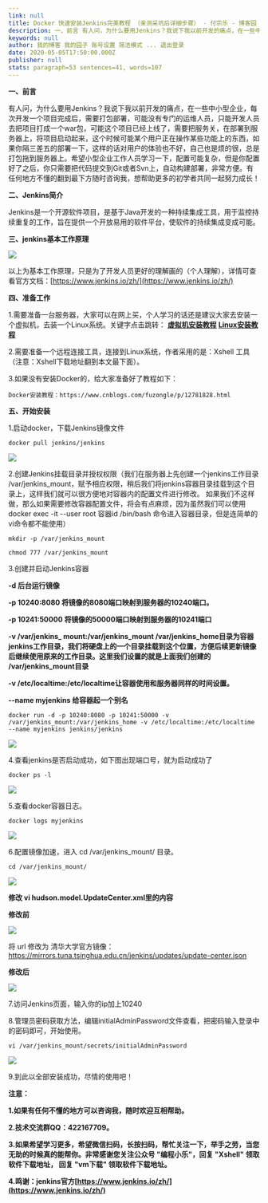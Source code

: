```yaml
---
link: null
title: Docker 快速安装Jenkins完美教程 （亲测采坑后详细步骤） - 付宗乐 - 博客园
description: 一、前言 有人问，为什么要用Jenkins？我说下我以前开发的痛点，在一些中小型企业，每次开发一个项目完成后，需要打包部署，可能没有专门的运维人员，只能开发人员去把项目打成一个war包，可能这个项目已经上线了，需要把服务关，在部署到服务器上，将项目启动起来，这个时候可能某个用户正在操作某些功能上的东
keywords: null
author: 我的博客 我的园子 账号设置 简洁模式 ... 退出登录
date: 2020-05-05T17:50:00.000Z
publisher: null
stats: paragraph=53 sentences=41, words=107
---
```

**一、前言**

有人问，为什么要用Jenkins？我说下我以前开发的痛点，在一些中小型企业，每次开发一个项目完成后，需要打包部署，可能没有专门的运维人员，只能开发人员去把项目打成一个war包，可能这个项目已经上线了，需要把服务关，在部署到服务器上，将项目启动起来，这个时候可能某个用户正在操作某些功能上的东西，如果你隔三差五的部署一下，这样的话对用户的体验也不好，自己也是烦的很，总是打包拖到服务器上。希望小型企业工作人员学习一下，配置可能复杂，但是你配置好了之后，你只需要把代码提交到Git或者Svn上，自动构建部署，非常方便。有任何地方不懂的翻到最下方随时咨询我，想帮助更多的初学者共同一起努力成长！

**二、Jenkins简介**

Jenkins是一个开源软件项目，是基于Java开发的一种持续集成工具，用于监控持续重复的工作，旨在提供一个开放易用的软件平台，使软件的持续集成变成可能。


**三、jenkins基本工作原理**

![](https://img2020.cnblogs.com/blog/1578696/202005/1578696-20200505205327591-604014428.png)

以上为基本工作原理，只是为了开发人员更好的理解画的（个人理解），详情可查看官方文档：[https://www.jenkins.io/zh/](https://www.jenkins.io/zh/)

**四、准备工作**

1.需要准备一台服务器，大家可以在网上买，个人学习的话还是建议大家去安装一个虚拟机，去装一个Linux系统。关键字点击跳转： **[虚拟机安装教程](https://www.cnblogs.com/fuzongle/p/12760193.html)** **[Linux安装教程](https://www.cnblogs.com/fuzongle/p/12769811.html)**

2.需要准备一个远程连接工具，连接到Linux系统，作者采用的是：Xshell 工具 （注意：Xshell下载地址翻到本文最下面）。

3.如果没有安装Docker的，给大家准备好了教程如下：

```
Docker安装教程：https://www.cnblogs.com/fuzongle/p/12781828.html
```

**五、开始安装**

1.启动docker，下载Jenkins镜像文件

```
docker pull jenkins/jenkins
```

![](https://img2020.cnblogs.com/blog/1578696/202005/1578696-20200506003956565-2129663266.png)

2.创建Jenkins挂载目录并授权权限（我们在服务器上先创建一个jenkins工作目录 /var/jenkins_mount，赋予相应权限，稍后我们将jenkins容器目录挂载到这个目录上，这样我们就可以很方便地对容器内的配置文件进行修改。 如果我们不这样做，那么如果需要修改容器配置文件，将会有点麻烦，因为虽然我们可以使用docker exec -it --user root 容器id /bin/bash 命令进入容器目录，但是连简单的 vi命令都不能使用）

```
mkdir -p /var/jenkins_mount
```

```
chmod 777 /var/jenkins_mount
```

3.创建并启动Jenkins容器

**-d 后台运行镜像**

**-p 10240:8080 将镜像的8080端口映射到服务器的10240端口。**

**-p 10241:50000 将镜像的50000端口映射到服务器的10241端口**

**-v /var/jenkins_ mount:/var/jenkins_mount /var/jenkins_home目录为容器jenkins工作目录，我们将硬盘上的一个目录挂载到这个位置，方便后续更新镜像后继续使用原来的工作目录。这里我们设置的就是上面我们创建的 /var/jenkins_mount目录**

**-v /etc/localtime:/etc/localtime让容器使用和服务器同样的时间设置。**

**--name myjenkins 给容器起一个别名**

```
docker run -d -p 10240:8080 -p 10241:50000 -v /var/jenkins_mount:/var/jenkins_home -v /etc/localtime:/etc/localtime --name myjenkins jenkins/jenkins
```

![](https://img2020.cnblogs.com/blog/1578696/202005/1578696-20200506010532861-1239060303.png)

4.查看jenkins是否启动成功，如下图出现端口号，就为启动成功了

```
docker ps -l
```

![](https://img2020.cnblogs.com/blog/1578696/202005/1578696-20200506011320515-2141868163.png)

5.查看docker容器日志。

```
docker logs myjenkins
```

![](https://img2020.cnblogs.com/blog/1578696/202005/1578696-20200506011426781-1187586218.png)

6.配置镜像加速，进入 cd /var/jenkins_mount/ 目录。

```
cd /var/jenkins_mount/
```

![](https://img2020.cnblogs.com/blog/1578696/202005/1578696-20200506011630329-741219630.png)

**修改 vi hudson.model.UpdateCenter.xml里的内容**

**修改前**

![](https://img2020.cnblogs.com/blog/1578696/202005/1578696-20200506012036877-994910766.png)

将 url 修改为 清华大学官方镜像：https://mirrors.tuna.tsinghua.edu.cn/jenkins/updates/update-center.json

**修改后**

![](https://img2020.cnblogs.com/blog/1578696/202005/1578696-20200506012119311-1420562634.png)

7.访问Jenkins页面，输入你的ip加上10240

8.管理员密码获取方法，编辑initialAdminPassword文件查看，把密码输入登录中的密码即可，开始使用。

```
vi /var/jenkins_mount/secrets/initialAdminPassword
```

![](https://img2020.cnblogs.com/blog/1578696/202005/1578696-20200506013101851-1902660911.png)

9.到此以全部安装成功，尽情的使用吧！

**注意：**

**1.如果有任何不懂的地方可以咨询我，随时欢迎互相帮助。**

**2.技术交流群QQ：422167709。**

**3.如果希望学习更多，希望微信扫码，长按扫码，帮忙关注一下，举手之劳，当您无助的时候真的能帮你。非常感谢您关注公众号 "编程小乐"，回复 "Xshell" 领取软件下载地址， 回复 "vm下载" 领取软件下载地址。**

**4.鸣谢：jenkins官方[https://www.jenkins.io/zh/](https://www.jenkins.io/zh/)**
